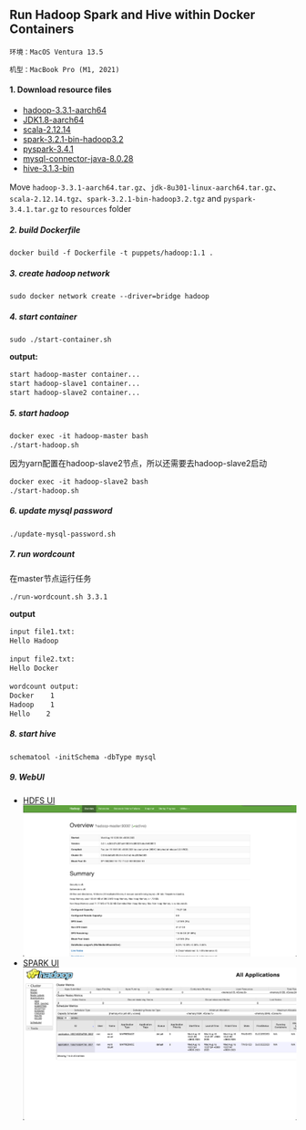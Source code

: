 ## Run Hadoop Spark and Hive within Docker Containers

`环境：MacOS Ventura 13.5`

`机型：MacBook Pro (M1, 2021)`

#### 1. Download resource files
- [hadoop-3.3.1-aarch64](https://dlcdn.apache.org/hadoop/common/hadoop-3.3.1/hadoop-3.3.1-aarch64.tar.gz)
- [JDK1.8-aarch64](https://gitee.com/Bric666/java/attach_files/803375/download/jdk-8u301-linux-aarch64.tar.gz) 
- [scala-2.12.14](https://downloads.lightbend.com/scala/2.12.14/scala-2.12.14.tgz) 
- [spark-3.2.1-bin-hadoop3.2](https://dlcdn.apache.org/spark/spark-3.2.1/spark-3.2.1-bin-hadoop3.2.tgz)
- [pyspark-3.4.1](https://files.pythonhosted.org/packages/0c/66/3cf748ba7cd7c6a4a46ffcc8d062f11ddc24b786c5b82936c857dc13b7bd/pyspark-3.4.1.tar.gz)
- [mysql-connector-java-8.0.28](https://repo1.maven.org/maven2/mysql/mysql-connector-java/8.0.28/mysql-connector-java-8.0.28.jar)
- [hive-3.1.3-bin](https://downloads.apache.org/hive/hive-3.1.3/apache-hive-3.1.3-bin.tar.gz)

Move `hadoop-3.3.1-aarch64.tar.gz`、`jdk-8u301-linux-aarch64.tar.gz`、`scala-2.12.14.tgz`、`spark-3.2.1-bin-hadoop3.2.tgz` and `pyspark-3.4.1.tar.gz` to `resources` folder

##### 2. build Dockerfile
```
docker build -f Dockerfile -t puppets/hadoop:1.1 .
```

##### 3. create hadoop network

```
sudo docker network create --driver=bridge hadoop
```

##### 4. start container

```
sudo ./start-container.sh
```

**output:**

```
start hadoop-master container...
start hadoop-slave1 container...
start hadoop-slave2 container...
```

##### 5. start hadoop

```
docker exec -it hadoop-master bash
./start-hadoop.sh
```
因为yarn配置在hadoop-slave2节点，所以还需要去hadoop-slave2启动
```
docker exec -it hadoop-slave2 bash
./start-hadoop.sh
```

##### 6. update mysql password
```
./update-mysql-password.sh
```

##### 7. run wordcount
在master节点运行任务
```
./run-wordcount.sh 3.3.1
```

**output**

```
input file1.txt:
Hello Hadoop

input file2.txt:
Hello Docker

wordcount output:
Docker    1
Hadoop    1
Hello    2
```

##### 8. start hive
```
schematool -initSchema -dbType mysql
```

##### 9. WebUI
- [HDFS UI](http://localhost:9870/)
![img1.png](images%2Fimg1.png)
- [SPARK UI](http://localhost:8088/)
![img2.png](images%2Fimg2.png)
